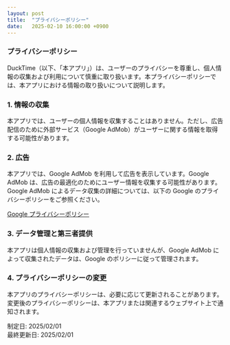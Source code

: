 ```yaml
---
layout: post
title:  "プライバシーポリシー"
date:   2025-02-10 16:00:00 +0900
---
```


### プライバシーポリシー

DuckTime（以下、「本アプリ」）は、ユーザーのプライバシーを尊重し、個人情報の収集および利用について慎重に取り扱います。本プライバシーポリシーでは、本アプリにおける情報の取り扱いについて説明します。

### 1. 情報の収集
本アプリでは、ユーザーの個人情報を収集することはありません。ただし、広告配信のために外部サービス（Google AdMob）がユーザーに関する情報を取得する可能性があります。

### 2. 広告
本アプリでは、Google AdMob を利用して広告を表示しています。Google AdMob は、広告の最適化のためにユーザー情報を収集する可能性があります。Google AdMob によるデータ収集の詳細については、以下の Google のプライバシーポリシーをご参照ください。

[Google プライバシーポリシー](https://policies.google.com/privacy?hl=ja)

### 3. データ管理と第三者提供
本アプリは個人情報の収集および管理を行っていませんが、Google AdMob によって収集されたデータは、Google のポリシーに従って管理されます。

### 4. プライバシーポリシーの変更
本アプリのプライバシーポリシーは、必要に応じて更新されることがあります。変更後のプライバシーポリシーは、本アプリまたは関連するウェブサイト上で通知されます。

制定日: 2025/02/01  
最終更新日: 2025/02/01

<!--
---

### Privacy Policy

DuckTime (hereinafter referred to as "this app") respects user privacy and carefully handles the collection and use of personal information. This Privacy Policy explains how information is handled in this app.

### 1. Information Collection
This app does not collect personal information from users. However, external services such as Google AdMob may collect user-related information for ad distribution purposes.

### 2. Advertising
This app uses Google AdMob to display advertisements. Google AdMob may collect user information to optimize advertisements. For more details on Google AdMob’s data collection, please refer to Google’s Privacy Policy below:

[Google Privacy Policy](https://policies.google.com/privacy?hl=en)

### 3. Data Management and Third-Party Sharing
This app does not collect or manage personal information. However, data collected by Google AdMob is managed in accordance with Google’s policies.

### 4. Changes to the Privacy Policy
The Privacy Policy of this app may be updated as necessary. Any changes to the Privacy Policy will be notified via this app or related websites.

Effective Date: 2025/02/01  
Last Updated: 2025/02/01

-->

